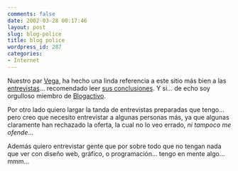 ```yaml
---
comments: false
date: 2002-03-28 00:17:46
layout: post
slug: blog-police
title: blog police
wordpress_id: 287
categories:
- Internet
---
```


Nuestro par [Vega](http://www.blogactivo.com/account.php?op=view&name=vega), ha hecho una linda referencia a este sitio más bien a las [entrevistas](/entrevistas/)… recomendado leer [sus conclusiones](http://www.blogactivo.com/nodos/361). Y si… de echo soy orgulloso miembro de [Blogactivo](http://www.blogactivo.com).  

  

Por otro lado quiero largar la tanda de entrevistas preparadas que tengo… pero creo que necesito entrevistar a algunas personas más, ya que algunas claramente han rechazado la oferta, la cual no lo veo errado, _ni tampoco me ofende_…  

  

Además quiero entrevistar gente que por sobre todo que no tengan nada que ver con diseño web, gráfico, o programación… tengo en mente algo… mmm…




 
